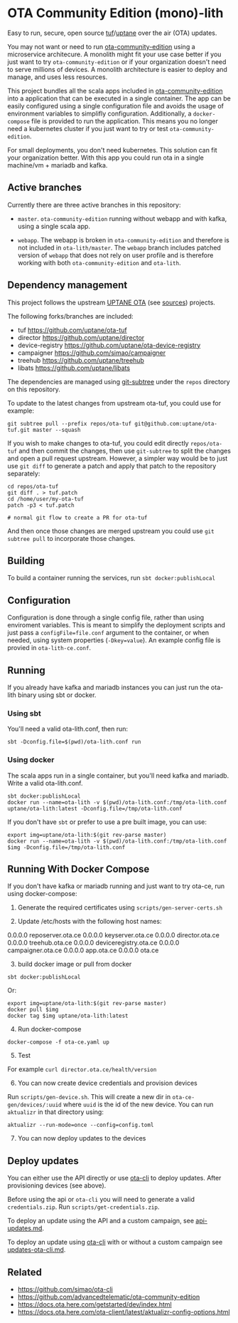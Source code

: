# OTA Community Edition (mono)-lith

Easy to run, secure, open source [tuf](https://theupdateframework.io/)/[uptane](https://uptane.github.io/) over the air (OTA) updates.

You may not want or need to run [ota-community-edition](https://github.com/advancedtelematic/ota-community-edition) using a microservice architecure. A monolith might fit your use case better if you just want to try `ota-community-edition` or if your organization doesn't need to serve millions of devices. A monolith architecture is easier to deploy and manage, and uses less resources.

This project bundles all the scala apps included in [ota-community-edition](https://github.com/advancedtelematic/ota-community-edition) into a application that can be executed in a single container. The app can be easily configured using a single configuration file and avoids the usage of environment variables to simplifly configuration. Additionally, a `docker-compose` file is provided to run the application. This means you no longer need a kubernetes cluster if you just want to try or test `ota-community-edition`.

For small deployments, you don't need kubernetes. This solution can fit your organization better. With this app you could run ota in a single machine/vm + mariadb and kafka.

## Active branches

Currently there are three active branches in this repository:

- `master`. `ota-community-edition` running without webapp and with kafka, using a single scala app.

- `webapp`. The webapp is broken in `ota-community-edition` and therefore is not included in `ota-lith/master`. The `webapp` branch includes patched version of `webapp` that does not rely on user profile and is therefore working with both `ota-community-edition` and `ota-lith`.

## Dependency management
  
This project follows the upstream [UPTANE OTA](https://uptane.github.io/) (see [sources](https://github.com/uptane/)) projects.

The following forks/branches are included:

- tuf https://github.com/uptane/ota-tuf
- director https://github.com/uptane/director
- device-registry https://github.com/uptane/ota-device-registry
- campaigner https://github.com/simao/campaigner
- treehub https://github.com/uptane/treehub
- libats https://github.com/uptane/libats

The dependencies are managed using
[git-subtree](https://man.archlinux.org/man/git-subtree.1) under the
`repos` directory on this repository.

To update to the latest changes from upstream ota-tuf, you could use for example:

    git subtree pull --prefix repos/ota-tuf git@github.com:uptane/ota-tuf.git master --squash

If you wish to make changes to ota-tuf, you could edit directly
`repos/ota-tuf` and then commit the changes, then use `git-subtree` to
split the changes and open a pull request upstream. However, a simpler
way would be to just use `git diff` to generate a patch and apply that
patch to the repository separately:

    cd repos/ota-tuf
    git diff . > tuf.patch
    cd /home/user/my-ota-tuf
    patch -p3 < tuf.patch
    
    # normal git flow to create a PR for ota-tuf
    
And then once those changes are merged upstream you could use `git
subtree pull` to incorporate those changes.
    
## Building

To build a container running the services, run `sbt docker:publishLocal`

## Configuration

Configuration is done through a single config file, rather than using enviroment variables. This is meant to simplify the deployment scripts and just pass a `configFile=file.conf` argument to the container, or when needed, using system properties (`-Dkey=value`). An example config file is provied in `ota-lith-ce.conf`.

## Running

If you already have kafka and mariadb instances you can just run the ota-lith binary using sbt or docker.

### Using sbt

You'll need a valid ota-lith.conf, then run:

    sbt -Dconfig.file=$(pwd)/ota-lith.conf run

### Using docker

The scala apps run in a single container, but you'll need kafka and mariadb. Write a valid ota-lith.conf.

    sbt docker:publishLocal
    docker run --name=ota-lith -v $(pwd)/ota-lith.conf:/tmp/ota-lith.conf uptane/ota-lith:latest -Dconfig.file=/tmp/ota-lith.conf
    
If you don't have `sbt` or prefer to use a pre built image, you can use:

    export img=uptane/ota-lith:$(git rev-parse master)
    docker run --name=ota-lith -v $(pwd)/ota-lith.conf:/tmp/ota-lith.conf $img -Dconfig.file=/tmp/ota-lith.conf

## Running With Docker Compose

If you don't have kafka or mariadb running and just want to try ota-ce, run using docker-compose:

1. Generate the required certificates using `scripts/gen-server-certs.sh` 

2. Update /etc/hosts with the following host names:

0.0.0.0         reposerver.ota.ce
0.0.0.0         keyserver.ota.ce
0.0.0.0         director.ota.ce
0.0.0.0         treehub.ota.ce
0.0.0.0         deviceregistry.ota.ce
0.0.0.0         campaigner.ota.ce
0.0.0.0         app.ota.ce
0.0.0.0         ota.ce

3. build docker image or pull from docker

`sbt docker:publishLocal`

Or:

    export img=uptane/ota-lith:$(git rev-parse master)
    docker pull $img
    docker tag $img uptane/ota-lith:latest

4. Run docker-compose
 
`docker-compose -f ota-ce.yaml up`

5. Test

For example `curl director.ota.ce/health/version`

6. You can now create device credentials and provision devices

Run `scripts/gen-device.sh`. This will create a new dir in `ota-ce-gen/devices/:uuid` where `uuid` is the id of the new device. You can run `aktualizr` in that directory using:

    aktualizr --run-mode=once --config=config.toml
    
7. You can now deploy updates to the devices

## Deploy updates

You can either use the API directly or use [ota-cli](https://github.com/simao/ota-cli/) to deploy updates. After provisioning devices (see above).

Before using the api or `ota-cli` you will need to generate a valid `credentials.zip`. Run `scripts/get-credentials.zip`.

To deploy an update using the API and a custom campaign, see [api-updates.md](docs/api-updates.md).

To deploy an update using [ota-cli](https://github.com/simao/ota-cli/) with or without a custom campaign see [updates-ota-cli.md](docs/updates-ota-cli.md).

## Related

- https://github.com/simao/ota-cli
- https://github.com/advancedtelematic/ota-community-edition
- https://docs.ota.here.com/getstarted/dev/index.html
- https://docs.ota.here.com/ota-client/latest/aktualizr-config-options.html
